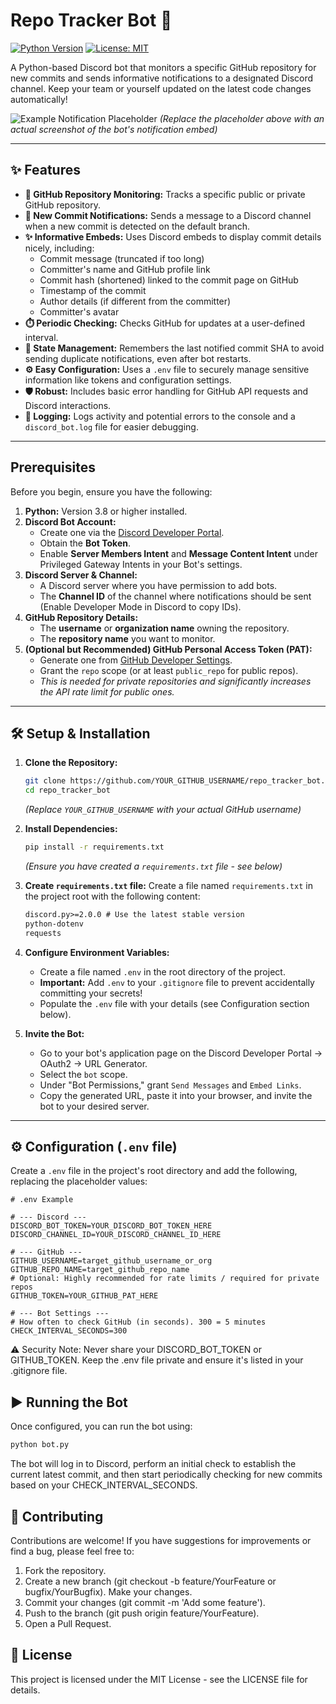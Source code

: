# Repo Tracker Bot 🤖

[![Python Version](https://img.shields.io/badge/python-3.8+-blue.svg)](https://www.python.org/downloads/)
[![License: MIT](https://img.shields.io/badge/License-MIT-yellow.svg)](https://opensource.org/licenses/MIT)
<!-- Add other badges if you set up CI/CD, etc. -->

A Python-based Discord bot that monitors a specific GitHub repository for new commits and sends informative notifications to a designated Discord channel. Keep your team or yourself updated on the latest code changes automatically!

![Example Notification Placeholder](https://via.placeholder.com/600x200/cccccc/969696.png?text=Example+Discord+Notification+Embed)
*(Replace the placeholder above with an actual screenshot of the bot's notification embed)*

---

## ✨ Features

*   **🚀 GitHub Repository Monitoring:** Tracks a specific public or private GitHub repository.
*   **🔔 New Commit Notifications:** Sends a message to a Discord channel when a new commit is detected on the default branch.
*   **✨ Informative Embeds:** Uses Discord embeds to display commit details nicely, including:
    *   Commit message (truncated if too long)
    *   Committer's name and GitHub profile link
    *   Commit hash (shortened) linked to the commit page on GitHub
    *   Timestamp of the commit
    *   Author details (if different from the committer)
    *   Committer's avatar
*   **⏱️ Periodic Checking:** Checks GitHub for updates at a user-defined interval.
*   **🧠 State Management:** Remembers the last notified commit SHA to avoid sending duplicate notifications, even after bot restarts.
*   **⚙️ Easy Configuration:** Uses a `.env` file to securely manage sensitive information like tokens and configuration settings.
*   **🛡️ Robust:** Includes basic error handling for GitHub API requests and Discord interactions.
*   **📄 Logging:** Logs activity and potential errors to the console and a `discord_bot.log` file for easier debugging.

---

## Prerequisites

Before you begin, ensure you have the following:

1.  **Python:** Version 3.8 or higher installed.
2.  **Discord Bot Account:**
    *   Create one via the [Discord Developer Portal](https://discord.com/developers/applications).
    *   Obtain the **Bot Token**.
    *   Enable **Server Members Intent** and **Message Content Intent** under Privileged Gateway Intents in your Bot's settings.
3.  **Discord Server & Channel:**
    *   A Discord server where you have permission to add bots.
    *   The **Channel ID** of the channel where notifications should be sent (Enable Developer Mode in Discord to copy IDs).
4.  **GitHub Repository Details:**
    *   The **username** or **organization name** owning the repository.
    *   The **repository name** you want to monitor.
5.  **(Optional but Recommended) GitHub Personal Access Token (PAT):**
    *   Generate one from [GitHub Developer Settings](https://github.com/settings/tokens).
    *   Grant the `repo` scope (or at least `public_repo` for public repos).
    *   *This is needed for private repositories and significantly increases the API rate limit for public ones.*

---

## 🛠️ Setup & Installation

1.  **Clone the Repository:**
    ```bash
    git clone https://github.com/YOUR_GITHUB_USERNAME/repo_tracker_bot.git
    cd repo_tracker_bot
    ```
    *(Replace `YOUR_GITHUB_USERNAME` with your actual GitHub username)*

2.  **Install Dependencies:**
    ```bash
    pip install -r requirements.txt
    ```
    *(Ensure you have created a `requirements.txt` file - see below)*

3.  **Create `requirements.txt` file:**
    Create a file named `requirements.txt` in the project root with the following content:
    ```txt
    discord.py>=2.0.0 # Use the latest stable version
    python-dotenv
    requests
    ```

4.  **Configure Environment Variables:**
    *   Create a file named `.env` in the root directory of the project.
    *   **Important:** Add `.env` to your `.gitignore` file to prevent accidentally committing your secrets!
    *   Populate the `.env` file with your details (see Configuration section below).

5.  **Invite the Bot:**
    *   Go to your bot's application page on the Discord Developer Portal -> OAuth2 -> URL Generator.
    *   Select the `bot` scope.
    *   Under "Bot Permissions," grant `Send Messages` and `Embed Links`.
    *   Copy the generated URL, paste it into your browser, and invite the bot to your desired server.

---

## ⚙️ Configuration (`.env` file)

Create a `.env` file in the project's root directory and add the following, replacing the placeholder values:

```dotenv
# .env Example

# --- Discord ---
DISCORD_BOT_TOKEN=YOUR_DISCORD_BOT_TOKEN_HERE
DISCORD_CHANNEL_ID=YOUR_DISCORD_CHANNEL_ID_HERE

# --- GitHub ---
GITHUB_USERNAME=target_github_username_or_org
GITHUB_REPO_NAME=target_github_repo_name
# Optional: Highly recommended for rate limits / required for private repos
GITHUB_TOKEN=YOUR_GITHUB_PAT_HERE

# --- Bot Settings ---
# How often to check GitHub (in seconds). 300 = 5 minutes
CHECK_INTERVAL_SECONDS=300

```
⚠️ Security Note: Never share your DISCORD_BOT_TOKEN or GITHUB_TOKEN. Keep the .env file private and ensure it's listed in your .gitignore file.

## ▶️ Running the Bot
Once configured, you can run the bot using:

```bash
python bot.py
```

The bot will log in to Discord, perform an initial check to establish the current latest commit, and then start periodically checking for new commits based on your CHECK_INTERVAL_SECONDS.

## 🤝 Contributing
Contributions are welcome! If you have suggestions for improvements or find a bug, please feel free to:

1. Fork the repository.
2. Create a new branch (git checkout -b feature/YourFeature or bugfix/YourBugfix).
Make your changes.
3. Commit your changes (git commit -m 'Add some feature').
4. Push to the branch (git push origin feature/YourFeature).
5. Open a Pull Request.

## 📄 License
This project is licensed under the MIT License - see the LICENSE file for details.
